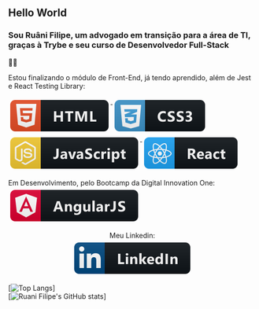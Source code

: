 ## Hello World
### Sou Ruâni Filipe, um advogado em transição para a área de TI, graças à Trybe e seu curso de Desenvolvedor Full-Stack

:technologist:

Estou finalizando o módulo de Front-End, já tendo aprendido, além de Jest e React Testing Library:

<p align="left">
 <a href="#">
    <img src="https://github.com/MikeCodesDotNET/ColoredBadges/blob/master/svg/dev/languages/html.svg" alt="html" style="vertical-align:top; margin:6px 4px">
  </a>  
<a href="#">
    <img src="https://github.com/MikeCodesDotNET/ColoredBadges/blob/master/svg/dev/languages/css3.svg" alt="css3" style="vertical-align:top; margin:6px 4px">
  </a> 
<a href="#">
    <img src="https://github.com/MikeCodesDotNET/ColoredBadges/blob/master/svg/dev/languages/js.svg" alt="js" style="vertical-align:top; margin:6px 4px">
  </a>
   <a href="https://pt-br.reactjs.org">
    <img src="https://github.com/MikeCodesDotNET/ColoredBadges/blob/master/svg/dev/frameworks/react.svg" alt="react" style="vertical-align:top; margin:6px 4px">
  </a>  
  </p>
  
  
  <p align="left"> Em Desenvolvimento, pelo Bootcamp da Digital Innovation One:<br>
  <a href="https://angularjs.org">
    <img src="https://github.com/MikeCodesDotNET/ColoredBadges/blob/master/svg/dev/frameworks/angular.svg" alt="angular" style="vertical-align:top; margin:6px 4px">
  </a>
  </p>
  
  
   <p align="center"> Meu Linkedin: <br>
   <a href="https://www.linkedin.com/in/ruani-filipe-albuquerque/">
    <img src="https://github.com/MikeCodesDotNET/ColoredBadges/blob/master/svg/social/linkedin.svg" alt="linkedin" style="vertical-align:top; margin:6px 4px">
  </a>
  </p>
  
  [![Top Langs](https://github-readme-stats.vercel.app/api/top-langs/?username=ruanifilipe&layout=compact)]<br>
  [![Ruani Filipe's GitHub stats](https://github-readme-stats.vercel.app/api?username=ruanifilipe&hide=contribs,prs,issues,stars&theme=highcontrast)]
  
  


